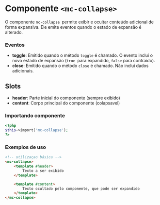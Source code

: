 # Componente `<mc-collapse>`
O componente `mc-collapse `permite exibir e ocultar conteúdo adicional de forma expansiva. Ele emite eventos quando o estado de expansão é alterado.

### Eventos
- **toggle**: Emitido quando o método `toggle` é chamado. O evento inclui o novo estado de expansão (`true `para expandido, `false` para contraído).
- **close**: Emitido quando o método `close` é chamado. Não inclui dados adicionais.

## Slots
- **header**: Parte inicial do componente (sempre exibido)
- **content**: Corpo principal do componente (colapsavel)

### Importando componente
```PHP
<?php 
$this->import('mc-collapse');
?>
```
### Exemplos de uso
```HTML
<!-- utilizaçao básica -->
<mc-collapse>
    <template #header>
        Texto a ser exibido
    </template>

    <template #content>
        Texto ocultado pelo componente, que pode ser expandido
    </template>
</mc-collapse>

```
